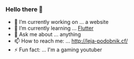 ### Hello there 👋

- 🔭 I’m currently working on ... a website
- 🌱 I’m currently learning ... [Flutter](https://github.com/flutter/flutter)
- 💬 Ask me about ... anything
- 📫 How to reach me: ... http://leja-podobnik.cf/
- ⚡ Fun fact: ... I'm a gaming youtuber

